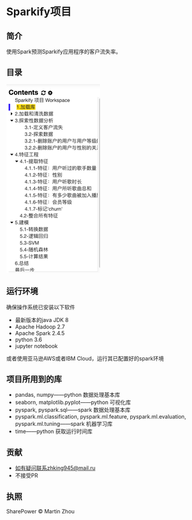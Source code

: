 # Sparkify项目

## 简介
使用Spark预测Sparkify应用程序的客户流失率。

## 目录
![image](https://github.com/Zhu-Haikun/Udacity-Data-Analyst-Advanced-collection/blob/master/Project-8-Sparkify/image/contents.png)

## 运行环境
确保操作系统已安装以下软件
- 最新版本的java JDK 8
- Apache Hadoop 2.7
- Apache Spark 2.4.5
- python 3.6
- jupyter notebook

或者使用亚马逊AWS或者IBM Cloud，运行其已配置好的spark环境

## 项目所用到的库
- pandas, numpy——python 数据处理基本库
- seaborn, matplotlib.pyplot——python 可视化库
- pyspark, pyspark.sql——spark 数据处理基本库
- pyspark.ml.classification, pyspark.ml.feature, pyspark.ml.evaluation, pyspark.ml.tuning——spark 机器学习库
- time——python 获取运行时间库

## 贡献
- 如有疑问联系zhking945@mail.ru
- 不接受PR

## 执照
SharePower © Martin Zhou


